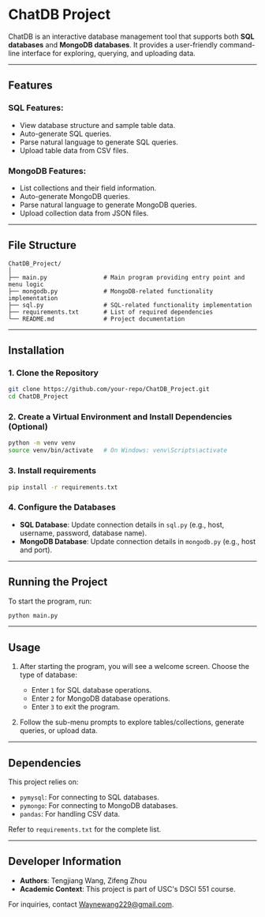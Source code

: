 
# **ChatDB Project**

ChatDB is an interactive database management tool that supports both **SQL databases** and **MongoDB databases**. It provides a user-friendly command-line interface for exploring, querying, and uploading data.

---

## **Features**
### **SQL Features:**
- View database structure and sample table data.
- Auto-generate SQL queries.
- Parse natural language to generate SQL queries.
- Upload table data from CSV files.

### **MongoDB Features:**
- List collections and their field information.
- Auto-generate MongoDB queries.
- Parse natural language to generate MongoDB queries.
- Upload collection data from JSON files.

---

## **File Structure**
```plaintext
ChatDB_Project/
│
├── main.py                # Main program providing entry point and menu logic
├── mongodb.py             # MongoDB-related functionality implementation
├── sql.py                 # SQL-related functionality implementation
├── requirements.txt       # List of required dependencies
└── README.md              # Project documentation
```

---

## **Installation**
### 1. Clone the Repository
```bash
git clone https://github.com/your-repo/ChatDB_Project.git
cd ChatDB_Project
```

### 2. Create a Virtual Environment and Install Dependencies (Optional)
```bash
python -m venv venv
source venv/bin/activate   # On Windows: venv\Scripts\activate
```

### 3. Install requirements
```bash
pip install -r requirements.txt
```

### 4. Configure the Databases
- **SQL Database**: Update connection details in `sql.py` (e.g., host, username, password, database name).
- **MongoDB Database**: Update connection details in `mongodb.py` (e.g., host and port).

---

## **Running the Project**
To start the program, run:
```bash
python main.py
```

---

## **Usage**
1. After starting the program, you will see a welcome screen. Choose the type of database:
   - Enter `1` for SQL database operations.
   - Enter `2` for MongoDB database operations.
   - Enter `3` to exit the program.

2. Follow the sub-menu prompts to explore tables/collections, generate queries, or upload data.

---

## **Dependencies**
This project relies on:
- `pymysql`: For connecting to SQL databases.
- `pymongo`: For connecting to MongoDB databases.
- `pandas`: For handling CSV data.

Refer to `requirements.txt` for the complete list.

---

## **Developer Information**
- **Authors**: Tengjiang Wang, Zifeng Zhou
- **Academic Context**: This project is part of USC's DSCI 551 course.

For inquiries, contact [Waynewang229@gmail.com](mailto:Waynewang229@gmail.com).
